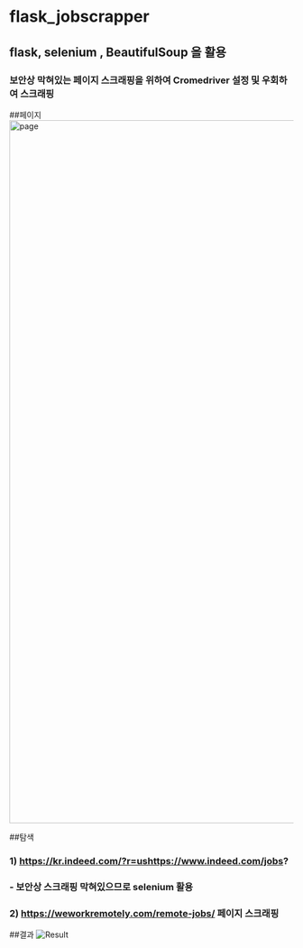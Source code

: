 # flask_jobscrapper

## flask, selenium , BeautifulSoup 을 활용
### 보안상 막혀있는 페이지 스크래핑을 위하여 Cromedriver 설정 및 우회하여 스크래핑

##페이지
<img width="1247" alt="page" src="https://user-images.githubusercontent.com/54357610/198940546-afd7fb9a-c5ab-4b70-b408-e6150716df16.png">

##탐색
### 1) https://kr.indeed.com/?r=ushttps://www.indeed.com/jobs?
### - 보안상 스크래핑 막혀있으므로 selenium 활용
### 2) https://weworkremotely.com/remote-jobs/ 페이지 스크래핑

##결과
![Result](https://user-images.githubusercontent.com/54357610/198940863-d4f2ae2b-3de7-4cde-b07d-45bea2fad8c5.png)
